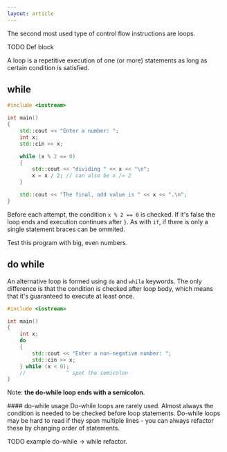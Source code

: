 ```yaml
---
layout: article
---
```


The second most used type of control flow instructions are loops.

TODO Def block

A loop is a repetitive execution of one (or more) statements as long as certain condition is satisfied.

## while

```c++
#include <iostream>

int main()
{
    std::cout << "Enter a number: ";
    int x;
    std::cin >> x;

    while (x % 2 == 0)
    {
        std::cout << "dividing " << x << "\n";
        x = x / 2; // can also be x /= 2
    }

    std::cout << "The final, odd value is " << x << ".\n";
}
```

Before each attempt, the condition `x % 2 == 0` is checked. If it's false the loop ends and execution continues after `}`. As with `if`, if there is only a single statement braces can be ommited.

Test this program with big, even numbers.

## do while

An alternative loop is formed using `do` and `while` keywords. The only difference is that the condition is checked after loop body, which means that it's guaranteed to execute at least once.

```c++
#include <iostream>

int main()
{
    int x;
    do
    {
        std::cout << "Enter a non-negative number: ";
        std::cin >> x;
    } while (x < 0);
    //             ^ spot the semicolon
}
```

Note: **the do-while loop ends with a semicolon**.

<div class="note info">
#### do-while usage
<i class="fas fa-info-circle"></i>
Do-while loops are rarely used. Almost always the condition is needed to be checked before loop statements. Do-while loops may be hard to read if they span multiple lines - you can always refactor these by changing order of statements.
</div>

TODO example do-while -> while refactor.
